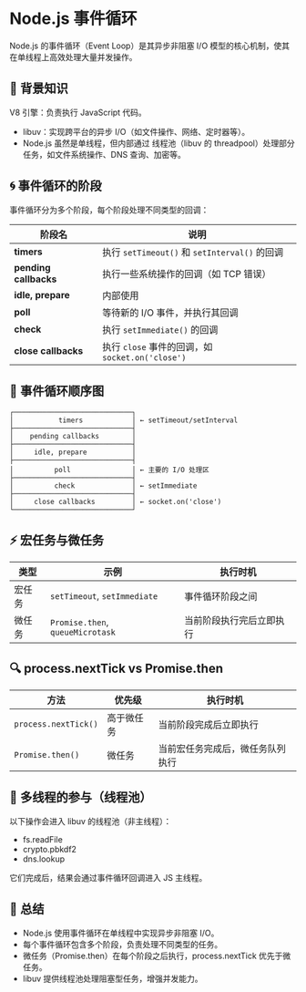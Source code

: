 # Node.js 事件循环

Node.js 的事件循环（Event Loop）是其异步非阻塞 I/O 模型的核心机制，使其在单线程上高效处理大量并发操作。

## 🧠 背景知识

V8 引擎：负责执行 JavaScript 代码。

- libuv：实现跨平台的异步 I/O（如文件操作、网络、定时器等）。
- Node.js 虽然是单线程，但内部通过 线程池（libuv 的 threadpool）处理部分任务，如文件系统操作、DNS 查询、加密等。

## 🌀 事件循环的阶段

事件循环分为多个阶段，每个阶段处理不同类型的回调：

| 阶段名                   | 说明                                      |
| --------------------- | --------------------------------------- |
| **timers**            | 执行 `setTimeout()` 和 `setInterval()` 的回调 |
| **pending callbacks** | 执行一些系统操作的回调（如 TCP 错误）                   |
| **idle, prepare**     | 内部使用                                    |
| **poll**              | 等待新的 I/O 事件，并执行其回调                      |
| **check**             | 执行 `setImmediate()` 的回调                 |
| **close callbacks**   | 执行 `close` 事件的回调，如 `socket.on('close')` |

## 🔁 事件循环顺序图

```text
┌─────────────────────────────┐
│           timers            │ ← setTimeout/setInterval
├─────────────────────────────┤
│    pending callbacks        │
├─────────────────────────────┤
│     idle, prepare           │
├─────────────────────────────┤
│          poll               │ ← 主要的 I/O 处理区
├─────────────────────────────┤
│          check              │ ← setImmediate
├─────────────────────────────┤
│     close callbacks         │ ← socket.on('close')
└─────────────────────────────┘
```

## ⚡ 宏任务与微任务

| 类型  | 示例                               | 执行时机         |
| --- | -------------------------------- | ------------ |
| 宏任务 | `setTimeout`, `setImmediate`     | 事件循环阶段之间     |
| 微任务 | `Promise.then`, `queueMicrotask` | 当前阶段执行完后立即执行 |

## 🔍 process.nextTick vs Promise.then

| 方法                   | 优先级   | 执行时机             |
| -------------------- | ----- | ---------------- |
| `process.nextTick()` | 高于微任务 | 当前阶段完成后立即执行      |
| `Promise.then()`     | 微任务   | 当前宏任务完成后，微任务队列执行 |

## 🧵 多线程的参与（线程池）

以下操作会进入 libuv 的线程池（非主线程）：

- fs.readFile
- crypto.pbkdf2
- dns.lookup

它们完成后，结果会通过事件循环回调进入 JS 主线程。

## 📝 总结

- Node.js 使用事件循环在单线程中实现异步非阻塞 I/O。
- 每个事件循环包含多个阶段，负责处理不同类型的任务。
- 微任务（Promise.then）在每个阶段之后执行，process.nextTick 优先于微任务。
- libuv 提供线程池处理阻塞型任务，增强并发能力。
